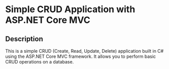 # Simple CRUD Application with ASP.NET Core MVC

## Description

This is a simple CRUD (Create, Read, Update, Delete) application built in C# using the ASP.NET Core MVC framework. It allows you to perform basic CRUD operations on a database.
